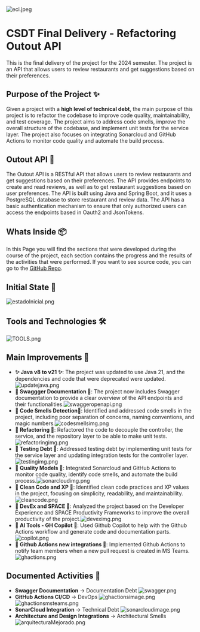 
![eci.jpeg](..%2Fimg%2Feci.jpeg)
# CSDT Final Delivery - Refactoring Outout API

This is the final delivery of the project for the 2024 semester. The project is an API that allows users to review restaurants and get suggestions based on their preferences.

## Purpose of the Project ✨

Given a project with a **high level of technical debt**, the main purpose of this project is to refactor the codebase to improve code quality, maintainability, and test coverage. The project aims to address code smells, improve the overall structure of the codebase, and implement unit tests for the service layer. The project also focuses on integrating Sonarcloud and GitHub Actions to monitor code quality and automate the build process.

## Outout API 🍔

The Outout API is a RESTful API that allows users to review restaurants and get suggestions based on their preferences. The API provides endpoints to create and read reviews, as well as to get restaurant suggestions based on user preferences. The API is built using Java and Spring Boot, and it uses a PostgreSQL database to store restaurant and review data. The API has a basic authentication mechanism to ensure that only authorized users can access the endpoints based in Oauth2 and JsonTokens.

## Whats Inside 📦

In this Page you will find the sections that were developed during the course of the project, each section contains the progress and the results of the activities that were performed.
If you want to see source code, you can go to the [GitHub Repo](https://github.com/CSDT-ECI/Andres-Marcelo-Outout-Api).

## Initial State 🚦
![estadoInicial.png](..%2Fimg%2FestadoInicial.png)

## Tools and Technologies 🛠️
![TOOLS.png](..%2Fimg%2FTOOLS.png)

## Main Improvements 🚀

- **✨ Java v8 to v21 ✨**: The project was updated to use Java 21, and the dependencies and code that were deprecated were updated.![updatejava.png](..%2Fimg%2Fupdatejava.png)
- **🎉 Swaggger Documentation 🎉**: The project now includes Swagger documentation to provide a clear overview of the API endpoints and their functionalities.![swaggeropenapi.png](..%2Fimg%2Fswaggeropenapi.png)
- **📝 Code Smells Detection📝**: Identified and addressed code smells in the project, including poor separation of concerns, naming conventions, and magic numbers.![codesmellsimg.png](..%2Fimg%2Fcodesmellsimg.png)
- **🔧 Refactoring 🧰**: Refactored the code to decouple the controller, the service, and the repository layer to be able to make unit tests.![refactoringimg.png](..%2Fimg%2Frefactoringimg.png)
- **🧪 Testing Debt 🧪**: Addressed testing debt by implementing unit tests for the service layer and updating integration tests for the controller layer.![testingimg.png](..%2Fimg%2Ftestingimg.png)
- **🚀 Quality Models 🚀**: Integrated Sonarcloud and GitHub Actions to monitor code quality, identify code smells, and automate the build process.![sonarcloudimg.png](..%2Fimg%2Fsonarcloudimg.png)
- **🧽 Clean Code and XP 🧽**: Identified clean code practices and XP values in the project, focusing on simplicity, readability, and maintainability.![cleancode.png](..%2Fimg%2Fcleancode.png)
- **🔧 DevEx and SPACE 🔧**: Analyzed the project based on the Developer Experience and SPACE Productivity Frameworks to improve the overall productivity of the project.![deveximg.png](..%2Fimg%2Fdeveximg.png)
- **🤖 AI Tools - GH Copilot 🤖**: Used Github Copilot to help with the Github Actions workflow and generate code and documentation parts.![copilot.png](..%2Fimg%2Fcopilot.png)
- **🤖 Github Actions new integrations 🤖**: Implemented Github Actions to notify team members when a new pull request is created in MS Teams.![ghactions.png](..%2Fimg%2Fghactions.png)


## Documented Activities 📝

- **Swagger Documentation** -> Documentation Debt 
  ![swagger.png](..%2Fimg%2Fswagger.png)
- **GitHub Actions CI/CD** -> DevOps 
  ![ghactionsimage.png](..%2Fimg%2Fghactionsimage.png)
![ghactionsmsteams.png](..%2Fimg%2Fghactionsmsteams.png)
- **SonarCloud Integration** -> Technical Debt
![sonarcloudimage.png](..%2Fimg%2Fsonarcloudimage.png)
- **Architecture and Design Integrations** -> Architectural Smells
![arquitecturaMejorado.png](..%2Fimg%2FarquitecturaMejorado.png)
